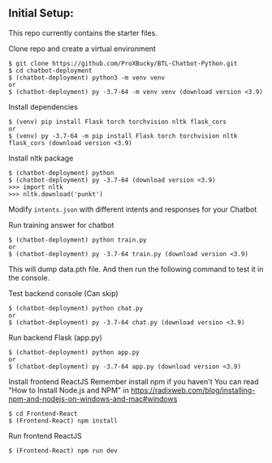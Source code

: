 
## Initial Setup:
This repo currently contains the starter files.

Clone repo and create a virtual environment
```
$ git clone https://github.com/ProXBucky/BTL-Chatbot-Python.git
$ cd chatbot-deployment
$ (chatbot-deployment) python3 -m venv venv 
or
$ (chatbot-deployment) py -3.7-64 -m venv venv (download version <3.9)

```
Install dependencies
```
$ (venv) pip install Flask torch torchvision nltk flask_cors
or
$ (venv) py -3.7-64 -m pip install Flask torch torchvision nltk flask_cors (download version <3.9)
```
Install nltk package
```
$ (chatbot-deployment) python 
$ (chatbot-deployment) py -3.7-64 (download version <3.9)
>>> import nltk
>>> nltk.download('punkt')
```
Modify `intents.json` with different intents and responses for your Chatbot

Run training answer for chatbot
```
$ (chatbot-deployment) python train.py 
or 
$ (chatbot-deployment) py -3.7-64 train.py (download version <3.9)
```
This will dump data.pth file. And then run
the following command to test it in the console.

Test backend console (Can skip)
```
$ (chatbot-deployment) python chat.py
or
$ (chatbot-deployment) py -3.7-64 chat.py (download version <3.9)
```

Run backend Flask (app.py)
```
$ (chatbot-deployment) python app.py
or
$ (chatbot-deployment) py -3.7-64 app.py (download version <3.9)
```

Install frontend ReactJS
Remember install npm if you haven't
You can read "How to Install Node.js and NPM" in https://radixweb.com/blog/installing-npm-and-nodejs-on-windows-and-mac#windows
```
$ cd Frontend-React
$ (Frontend-React) npm install 
```

Run frontend ReactJS
```
$ (Frontend-React) npm run dev
```




